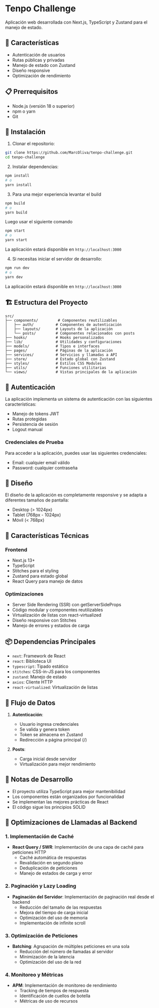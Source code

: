 # Tenpo Challenge

Aplicación web desarrollada con Next.js, TypeScript y Zustand para el manejo de estado.

## 🚀 Características

- Autenticación de usuarios
- Rutas públicas y privadas
- Manejo de estado con Zustand
- Diseño responsive
- Optimización de rendimiento

## 📋 Prerrequisitos

- Node.js (versión 18 o superior)
- npm o yarn
- Git

## 🔧 Instalación

1. Clonar el repositorio:

```bash
git clone https://github.com/MarcOliva/tenpo-challenge.git
cd tenpo-challenge
```

2. Instalar dependencias:

```bash
npm install
# o
yarn install
```

3. Para una mejor experiencia levantar el build

```bash
npm build
# o
yarn build
```

Luego usar el siguiente comando

```bash
npm start
# o
yarn start
```

La aplicación estará disponible en `http://localhost:3000`

4. Si necesitas iniciar el servidor de desarrollo:

```bash
npm run dev
# o
yarn dev
```

La aplicación estará disponible en `http://localhost:3000`

## 🏗️ Estructura del Proyecto

```
src/
├── components/         # Componentes reutilizables
│   ├── auth/          # Componentes de autenticación
│   ├── layouts/       # Layouts de la aplicación
│   └── posts/         # Componentes relacionados con posts
├── hooks/             # Hooks personalizados
├── lib/               # Utilidades y configuraciones
├── models/            # Tipos e interfaces
├── pages/             # Páginas de la aplicación
├── services/          # Servicios y llamadas a API
├── store/             # Estado global con Zustand
├── styles/            # Estilos CSS Modules
├── utils/             # Funciones utilitarias
└── views/             # Vistas principales de la aplicación
```

## 🔐 Autenticación

La aplicación implementa un sistema de autenticación con las siguientes características:

- Manejo de tokens JWT
- Rutas protegidas
- Persistencia de sesión
- Logout manual

### Credenciales de Prueba

Para acceder a la aplicación, puedes usar las siguientes credenciales:

- Email: cualquier email válido
- Password: cualquier contraseña

## 🎨 Diseño

El diseño de la aplicación es completamente responsive y se adapta a diferentes tamaños de pantalla:

- Desktop (> 1024px)
- Tablet (768px - 1024px)
- Móvil (< 768px)

## 📱 Características Técnicas

### Frontend

- Next.js 13+
- TypeScript
- Stitches para el styling
- Zustand para estado global
- React Query para manejo de datos

### Optimizaciones

- Server Side Rendering (SSR) con getServerSideProps
- Código modular y componentes reutilizables
- Virtualización de listas con react-virtualized
- Diseño responsive con Stitches
- Manejo de errores y estados de carga

## 📦 Dependencias Principales

- `next`: Framework de React
- `react`: Biblioteca UI
- `typescript`: Tipado estático
- `stitches`: CSS-in-JS para los componentes
- `zustand`: Manejo de estado
- `axios`: Cliente HTTP
- `react-virtualized`: Virtualización de listas

## 🔄 Flujo de Datos

1. **Autenticación**:

   - Usuario ingresa credenciales
   - Se valida y genera token
   - Token se almacena en Zustand
   - Redirección a página principal (/)

2. **Posts**:
   - Carga inicial desde servidor
   - Virtualización para mejor rendimiento

## 📝 Notas de Desarrollo

- El proyecto utiliza TypeScript para mejor mantenibilidad
- Los componentes están organizados por funcionalidad
- Se implementan las mejores prácticas de React
- El código sigue los principios SOLID

## 🔄 Optimizaciones de Llamadas al Backend

### 1. Implementación de Caché

- **React Query / SWR**: Implementación de una capa de caché para peticiones HTTP
  - Caché automática de respuestas
  - Revalidación en segundo plano
  - Deduplicación de peticiones
  - Manejo de estados de carga y error

### 2. Paginación y Lazy Loading

- **Paginación del Servidor**: Implementación de paginación real desde el backend
  - Reducción del tamaño de las respuestas
  - Mejora del tiempo de carga inicial
  - Optimización del uso de memoria
  - Implementación de infinite scroll

### 3. Optimización de Peticiones

- **Batching**: Agrupación de múltiples peticiones en una sola
  - Reducción del número de llamadas al servidor
  - Minimización de la latencia
  - Optimización del uso de la red

### 4. Monitoreo y Métricas

- **APM**: Implementación de monitoreo de rendimiento
  - Tracking de tiempos de respuesta
  - Identificación de cuellos de botella
  - Métricas de uso de recursos
